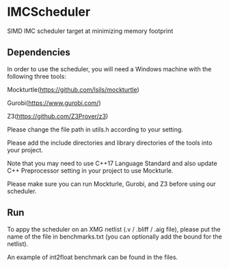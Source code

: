# IMCScheduler
SIMD IMC scheduler target at minimizing memory footprint

## Dependencies
In order to use the scheduler, you will need a Windows machine with the following three tools:

Mockturtle(https://github.com/lsils/mockturtle)

Gurobi(https://www.gurobi.com/)

Z3(https://github.com/Z3Prover/z3)

Please change the file path in utils.h according to your setting.

Please add the include directories and library directories of the tools into your project.

Note that you may need to use C++17 Language Standard and also update C++ Preprocessor setting in your project to use Mockturle.

Please make sure you can run Mockturle, Gurobi, and Z3 before using our scheduler.

## Run
To appy the scheduler on an XMG netlist (.v / .bliff / .aig file), please put the name of the file in benchmarks.txt (you can optionally add the bound for the netlist).

An example of int2float benchmark can be found in the files.

